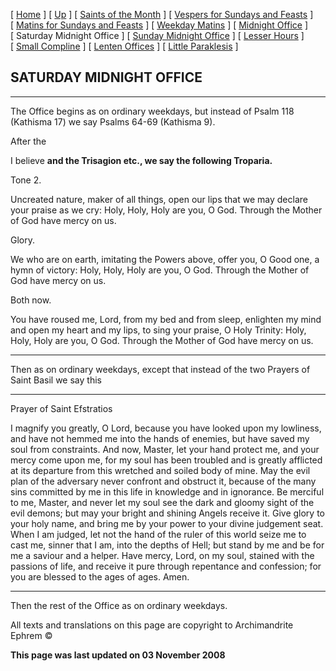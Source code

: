 \[ [Home](index.md) \] \[ [Up](horologion.md) \] \[ [Saints of the Month](saintsof.md) \] \[ [Vespers for Sundays and Feasts](vespers.md) \] \[ [Matins for Sundays and Feasts](mat-sun.md) \] \[ [Weekday Matins](weekday_matins.md) \] \[ [Midnight Office](midnight_office.md) \] \[ Saturday Midnight Office \] \[ [Sunday Midnight Office](sunday_midnight_office.md) \] \[ [Lesser Hours](lesser_hours.md) \] \[ [Small Compline](small_compline.md) \] \[ [Lenten Offices](lenten_offices.md) \] \[ [Little Paraklesis](lit-parak.md) \]

SATURDAY MIDNIGHT OFFICE
------------------------

****

The Office begins as on ordinary weekdays, but instead of Psalm 118 (Kathisma 17) we say Psalms 64-69 (Kathisma 9).

After the

I believe **and the Trisagion etc., we say the following Troparia.**

Tone 2.

Uncreated nature, maker of all things, open our lips that we may declare your praise as we cry: Holy, Holy, Holy are you, O God. Through the Mother of God have mercy on us.

Glory.

We who are on earth, imitating the Powers above, offer you, O Good one, a hymn of victory: Holy, Holy, Holy are you, O God. Through the Mother of God have mercy on us.

Both now.

You have roused me, Lord, from my bed and from sleep, enlighten my mind and open my heart and my lips, to sing your praise, O Holy Trinity: Holy, Holy, Holy are you, O God. Through the Mother of God have mercy on us.

****

Then as on ordinary weekdays, except that instead of the two Prayers of Saint Basil we say this

****

Prayer of Saint Efstratios

I magnify you greatly, O Lord, because you have looked upon my lowliness, and have not hemmed me into the hands of enemies, but have saved my soul from constraints. And now, Master, let your hand protect me, and your mercy come upon me, for my soul has been troubled and is greatly afflicted at its departure from this wretched and soiled body of mine. May the evil plan of the adversary never confront and obstruct it, because of the many sins committed by me in this life in knowledge and in ignorance. Be merciful to me, Master, and never let my soul see the dark and gloomy sight of the evil demons; but may your bright and shining Angels receive it. Give glory to your holy name, and bring me by your power to your divine judgement seat. When I am judged, let not the hand of the ruler of this world seize me to cast me, sinner that I am, into the depths of Hell; but stand by me and be for me a saviour and a helper. Have mercy, Lord, on my soul, stained with the passions of life, and receive it pure through repentance and confession; for you are blessed to the ages of ages. Amen.

****

Then the rest of the Office as on ordinary weekdays.

All texts and translations on this page are copyright to Archimandrite Ephrem ©

**This page was last updated on 03 November 2008**
